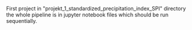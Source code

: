 First project in "projekt_1_standardized_precipitation_index_SPI" directory the whole pipeline is in jupyter notebook files which should be run sequentially.
